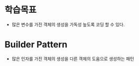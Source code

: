 # 학습목표
- 많은 변수를 가진 객체의 생성을 가독성 높도록 코딩 할 수 있다.

# Builder Pattern
- 많은 인자를 가진 객체의 생성을 다른 객체의 도움으로 생성하는 패턴
